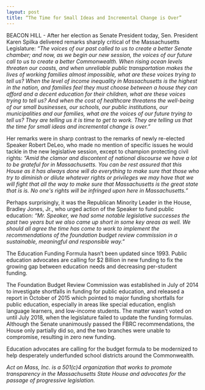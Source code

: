 ```yaml
---
layout: post
title: “The Time for Small Ideas and Incremental Change is Over”
---
```


BEACON HILL - After her election as Senate President today, Sen. President Karen Spilka delivered remarks sharply critical of the Massachusetts Legislature: _“The voices of our past called to us to create a better Senate chamber; and now, as we begin our new session, the voices of our future call to us to create a better Commonwealth. When rising ocean levels threaten our coasts, and when unreliable public transportation makes the lives of working families almost impossible, what are these voices trying to tell us? When the level of income inequality in Massachusetts is the highest in the nation, and families feel they must choose between a house they can afford and a decent education for their children, what are these voices trying to tell us? And when the cost of healthcare threatens the well-being of our small businesses, our schools, our public institutions, our municipalities and our families, what are the voices of our future trying to tell us? They are telling us it is time to get to work. They are telling us that the time for small ideas and incremental change is over.”_

Her remarks were in sharp contrast to the remarks of newly re-elected Speaker Robert DeLeo, who made no mention of specific issues he would tackle in the new legislative session, except to champion protecting civil rights: _“Amid the clamor and discontent of national discourse we have a lot to be grateful for in Massachusetts. You can be rest assured that this House as it has always done will do everything to make sure that those who try to diminish or dilute whatever rights or privileges we may have that we will fight that all the way to make sure that Massachusetts is the great state that is is. No one's rights will be infringed upon here in Massachusetts.”_

Perhaps surprisingly, it was the Republican Minority Leader in the House, Bradley Jones, Jr., who urged action of the Speaker to fund public education: _“Mr. Speaker, we had some notable legislative successes the past two years but we also came up short in some key areas as well. We should all agree the time has come to work to implement the recommendations of the foundation budget review commission in a sustainable, meaningful and responsible way.”_

The Education Funding Formula hasn’t been updated since 1993. Public education advocates are calling for $2 Billion in new funding to fix the growing gap between education needs and decreasing per-student funding.

The Foundation Budget Review Commission was established in July of 2014 to investigate shortfalls in funding for public education, and released a report in October of 2015 which pointed to major funding shortfalls for public education, especially in areas like special education, english language learners, and low-income students. The matter wasn’t voted on until July 2018, when the legislature failed to update the funding formulas. Although the Senate unanimously passed the FBRC recommendations, the House only partially did so, and the two branches were unable to compromise, resulting in zero new funding.

Education advocates are calling for the budget formula to be modernized to help desperately underfunded school districts around the Commonwealth.

_Act on Mass, Inc. is a 501(c)4 organization that works to promote transparency in the Massachusetts State House and advocates for the passage of progressive legislation._
